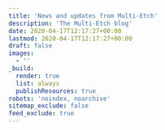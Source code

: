 ```yaml
---
title: 'News and updates from Multi-Etch'
description: 'The Multi-Etch blog'
date: 2020-04-17T12:17:27+00:00
lastmod: 2020-04-17T12:17:27+00:00
draft: false
images:
  - ''
_build:
  render: true
  list: always
  publishResources: true
robots: 'noindex, noarchive'
sitemap_exclude: false
feed_exclude: true
---
```

